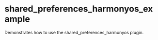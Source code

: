# shared_preferences_harmonyos_example

Demonstrates how to use the shared_preferences_harmonyos plugin.